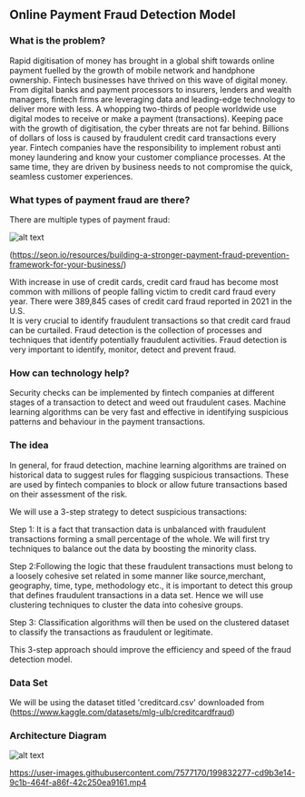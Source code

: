 ## Online Payment Fraud Detection Model
### What is the problem?

Rapid digitisation of money has brought in a global shift towards online payment fuelled by the growth of mobile network and handphone ownership. Fintech businesses have thrived on this wave of digital money. From digital banks and payment processors to insurers, lenders and wealth managers, fintech firms are leveraging data and leading-edge technology to deliver more with less. A whopping two-thirds of people worldwide use digital modes to receive or make a payment (transactions). Keeping pace with the growth of digitisation, the cyber threats are not far behind. Billions of dollars of loss is caused by fraudulent credit card transactions every year. 
Fintech companies have the responsibility to implement robust anti money laundering and know your customer compliance processes. At the same time, they are driven by business needs to not compromise the quick, seamless customer experiences.

### What types of payment fraud are there?
There are multiple types of payment fraud:

![alt text](https://github.com/AmanRiar7/SLackathon-Online-Payment-Fraud-Detection--Team-Divas/blob/main/types_of_payment_frauds.png)
 
(https://seon.io/resources/building-a-stronger-payment-fraud-prevention-framework-for-your-business/)

With increase in use of credit cards, credit card fraud has become most common with millions of people falling victim to credit card fraud every year. There were 389,845 cases of credit card fraud reported in 2021 in the U.S.  
It is very crucial to identify fraudulent transactions so that credit card fraud can be curtailed. Fraud detection is the collection of processes and techniques that identify potentially fraudulent activities. Fraud detection is very important to identify, monitor, detect and prevent fraud. 

### How can technology help?

Security checks can be implemented by fintech companies at different stages of a transaction to detect and weed out fraudulent cases. Machine learning algorithms can be very fast and effective in identifying suspicious patterns and behaviour in the payment transactions. 

### The idea

In general, for fraud detection, machine learning algorithms are trained on historical data to suggest rules for flagging suspicious transactions. These are used by fintech companies to block or allow future transactions based on their assessment of the risk.

We will use a 3-step strategy to detect suspicious transactions:

Step 1: It is a fact that transaction data is unbalanced with fraudulent transactions forming a small percentage of the whole. We will first try techniques to balance out the data by boosting the minority class. 

Step 2:Following the logic that these fraudulent transactions must belong to a loosely cohesive set related in some manner like source,merchant, geography, time, type, methodology etc., it is important to detect this group that defines fraudulent transactions in a data set. Hence we will use clustering techniques to cluster the data into cohesive groups.

Step 3: Classification algorithms will then be used on the clustered dataset to classify the transactions as fraudulent or legitimate.

This 3-step approach should improve the efficiency and speed of the fraud detection model.

### Data Set

We will be using the dataset titled 'creditcard.csv' downloaded from (https://www.kaggle.com/datasets/mlg-ulb/creditcardfraud)

### Architecture Diagram

![alt text](https://github.com/AmanRiar7/SLackathon-Online-Payment-Fraud-Detection--Team-Divas/blob/main/architecture_diagram.png)



https://user-images.githubusercontent.com/7577170/199832277-cd9b3e14-9c1b-464f-a86f-42c250ea9161.mp4



